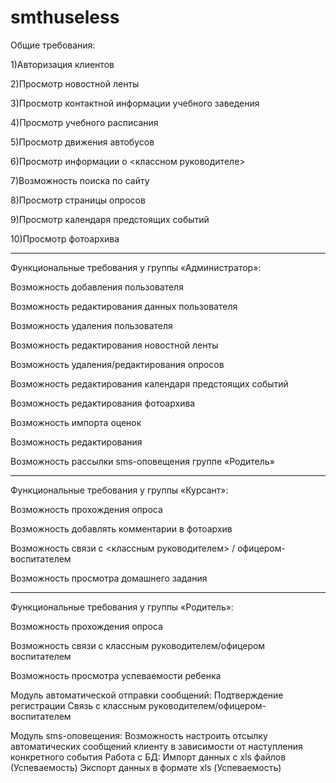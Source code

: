 # smthuseless
Общие требования:

1)Авторизация клиентов

2)Просмотр новостной ленты

3)Просмотр контактной информации учебного заведения

4)Просмотр учебного расписания

5)Просмотр движения автобусов

6)Просмотр информации о <классном руководителе>

7)Возможность поиска по сайту

8)Просмотр страницы опросов

9)Просмотр календаря предстоящих событий

10)Просмотр фотоархива

---

Функциональные требования у группы «Администратор»:

Возможность добавления пользователя

Возможность редактирования данных пользователя

Возможность удаления пользователя

Возможность редактирования новостной ленты

Возможность удаления/редактирования опросов

Возможность редактирования календаря предстоящих событий

Возможность редактирования фотоархива

Возможность импорта оценок

Возможность редактирования

Возможность рассылки sms-оповещения группе «Родитель»

---

Функциональные требования у группы «Курсант»:

Возможность прохождения опроса

Возможность добавлять комментарии в фотоархив

Возможность связи с <классным руководителем> / офицером-воспитателем 

Возможность просмотра домашнего задания

---

Функциональные требования у группы «Родитель»:

Возможность прохождения опроса

Возможность связи с классным руководителем/офицером воспитателем

Возможность просмотра успеваемости ребенка






Модуль автоматической отправки сообщений:
Подтверждение регистрации 
Связь с классным руководителем/офицером-воспитателем 

Модуль sms-оповещения:
Возможность настроить отсылку автоматических сообщений клиенту в зависимости от наступления конкретного события
Работа с БД:
Импорт данных с xls файлов (Успеваемость)
Экспорт данных в формате xls (Успеваемость)
